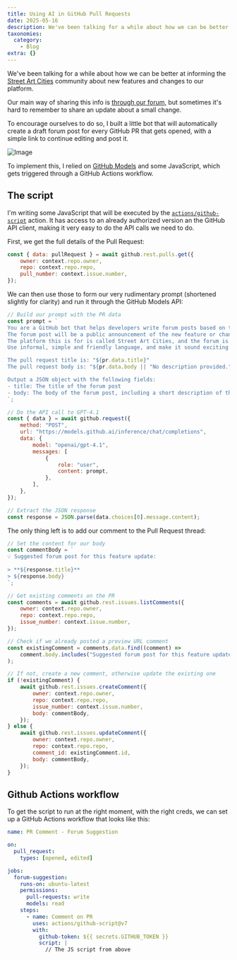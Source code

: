 ```yaml
---
title: Using AI in GitHub Pull Requests
date: 2025-05-16
description: We've been talking for a while about how we can be better at informing the Street Art Cities community about new features and changes to our...
taxonomies:
  category:
    - Blog
extra: {}
---
```


We've been talking for a while about how we can be better at informing the [Street Art Cities](https://streetartcities.com) community about new features and changes to our platform.

Our main way of sharing this info is [through our forum](https://streetart.community/), but sometimes it's hard to remember to share an update about a small change.

To encourage ourselves to do so, I built a little bot that will automatically create a draft forum post for every GitHub PR that gets opened, with a simple link to continue editing and post it.

<img src="https://mirri.link/sG4kcg8" alt="Image" />

To implement this, I relied on [GitHub Models](https://docs.github.com/en/github-models/prototyping-with-ai-models) and some JavaScript, which gets triggered through a GitHub Actions workflow.

## The script
I'm writing some JavaScript that will be executed by the [`actions/github-script`](https://github.com/actions/github-script) action. It has access to an already authorized version an the GitHub API client, making it very easy to do the API calls we need to do.

First, we get the full details of the Pull Request:

```js
const { data: pullRequest } = await github.rest.pulls.get({
	owner: context.repo.owner,
	repo: context.repo.repo,
	pull_number: context.issue.number,
});
```

We can then use those to form our very rudimentary prompt (shortened slightly for clarity) and run it through the GitHub Models API:

```js
// Build our prompt with the PR data
const prompt = `
You are a GitHub bot that helps developers write forum posts based on their pull request descriptions.
The forum post will be a public announcement of the new feature or change, for a non-technical audience.
The platform this is for is called Street Art Cities, and the forum is located at https://streetart.community.
Use informal, simple and friendly language, and make it sound exciting. Our focus is on community, street art and culture.

The pull request title is: "${pr.data.title}"
The pull request body is: "${pr.data.body || "No description provided."}"

Output a JSON object with the following fields:
- title: The title of the forum post
- body: The body of the forum post, including a short description of the feature or change, and any relevant links or images. You can use Markdown syntax for formatting.
`;

// Do the API call to GPT-4.1
const { data } = await github.request({
	method: "POST",
	url: "https://models.github.ai/inference/chat/completions",
	data: {
		model: "openai/gpt-4.1",
		messages: [
			{
				role: "user",
				content: prompt,
			},
		],
	},
});

// Extract the JSON response
const response = JSON.parse(data.choices[0].message.content);
```

The only thing left is to add our comment to the Pull Request thread:

```js
// Set the content for our body
const commentBody = `
💡 Suggested forum post for this feature update:
	
> **${response.title}**
> ${response.body}
`;

// Get existing comments on the PR
const comments = await github.rest.issues.listComments({
	owner: context.repo.owner,
	repo: context.repo.repo,
	issue_number: context.issue.number,
});

// Check if we already posted a preview URL comment
const existingComment = comments.data.find((comment) =>
	comment.body.includes("Suggested forum post for this feature update:"),
);

// If not, create a new comment, otherwise update the existing one
if (!existingComment) {
	await github.rest.issues.createComment({
		owner: context.repo.owner,
		repo: context.repo.repo,
		issue_number: context.issue.number,
		body: commentBody,
	});
} else {
	await github.rest.issues.updateComment({
		owner: context.repo.owner,
		repo: context.repo.repo,
		comment_id: existingComment.id,
		body: commentBody,
	});
}
```

## Github Actions workflow
To get the script to run at the right moment, with the right creds, we can set up a GitHub Actions workflow that looks like this:

```yaml
name: PR Comment - Forum Suggestion

on:
  pull_request:
    types: [opened, edited]

jobs:
  forum-suggestion:
    runs-on: ubuntu-latest
    permissions:
      pull-requests: write
      models: read
    steps:
      - name: Comment on PR
        uses: actions/github-script@v7
        with:
          github-token: ${{ secrets.GITHUB_TOKEN }}
          script: |
            // The JS script from above
```


<style>a[href="#internal-link"] { color: #9b9b9b; text-decoration: none !important; }</style>